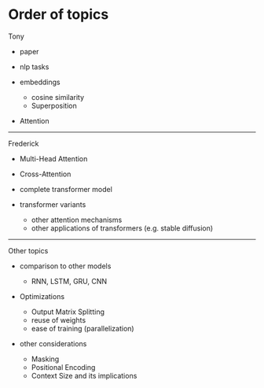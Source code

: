 # Order of topics

Tony

- paper
- nlp tasks
- embeddings
  - cosine similarity
  - Superposition

- Attention

-----

Frederick 

- Multi-Head Attention
- Cross-Attention
- complete transformer model


- transformer variants
  - other attention mechanisms
  - other applications of transformers (e.g. stable diffusion)
 
-----

Other topics

- comparison to other models
  - RNN, LSTM, GRU, CNN

- Optimizations
  - Output Matrix Splitting
  - reuse of weights
  - ease of training (parallelization)

- other considerations
  - Masking
  - Positional Encoding
  - Context Size and its implications
